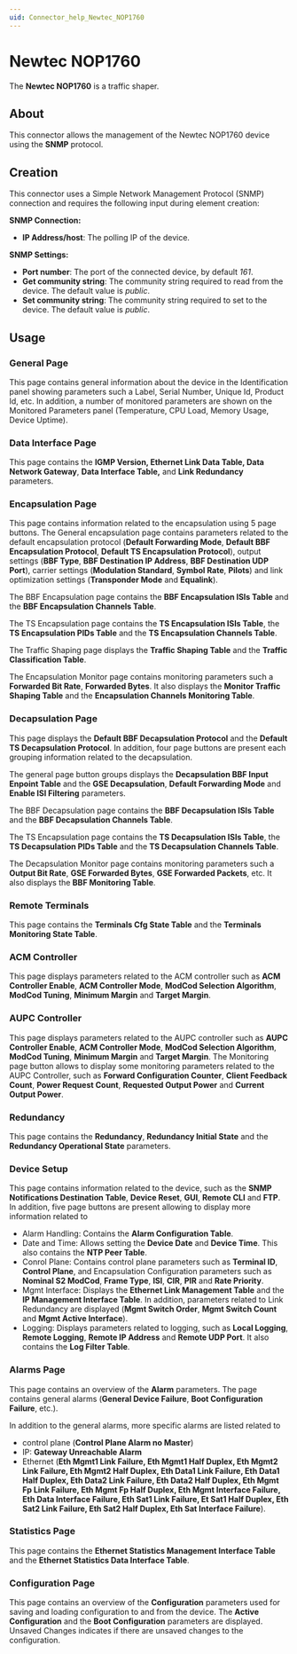 ```yaml
---
uid: Connector_help_Newtec_NOP1760
---
```


# Newtec NOP1760

The **Newtec NOP1760** is a traffic shaper.

## About

This connector allows the management of the Newtec NOP1760 device using the **SNMP** protocol.

## Creation

This connector uses a Simple Network Management Protocol (SNMP) connection and requires the following input during element creation:

**SNMP Connection:**

- **IP Address/host**: The polling IP of the device.

**SNMP Settings:**

- **Port number**: The port of the connected device, by default *161*.
- **Get community string**: The community string required to read from the device. The default value is *public*.
- **Set community string**: The community string required to set to the device. The default value is *public*.

## Usage

### General Page

This page contains general information about the device in the Identification panel showing parameters such a Label, Serial Number, Unique Id, Product Id, etc. In addition, a number of monitored parameters are shown on the Monitored Parameters panel (Temperature, CPU Load, Memory Usage, Device Uptime).

### Data Interface Page

This page contains the **IGMP Version, Ethernet Link Data Table, Data Network Gateway**, **Data Interface Table,** and **Link Redundancy** parameters.

### Encapsulation Page

This page contains information related to the encapsulation using 5 page buttons. The General encapsulation page contains parameters related to the default encapsulation protocol (**Default Forwarding Mode**, **Default BBF Encapsulation Protocol**, **Default TS Encapsulation Protocol**), output settings (**BBF Type**, **BBF Destination IP Address**, **BBF Destination UDP Port**), carrier settings (**Modulation Standard**, **Symbol Rate**, **Pilots**) and link optimization settings (**Transponder Mode** and **Equalink**).

The BBF Encapsulation page contains the **BBF Encapsulation ISIs Table** and the **BBF Encapsulation Channels Table**.

The TS Encapsulation page contains the **TS Encapsulation ISIs Table**, the **TS Encapsulation PIDs Table** and the **TS Encapsulation Channels Table**.

The Traffic Shaping page displays the **Traffic Shaping Table** and the **Traffic Classification Table**.

The Encapsulation Monitor page contains monitoring parameters such a **Forwarded Bit Rate**, **Forwarded Bytes**. It also displays the **Monitor Traffic Shaping Table** and the **Encapsulation Channels Monitoring Table**.

### Decapsulation Page

This page displays the **Default BBF Decapsulation Protocol** and the **Default TS Decapsulation Protocol**. In addition, four page buttons are present each grouping information related to the decapsulation.

The general page button groups displays the **Decapsulation BBF Input Enpoint Table** and the **GSE Decapsulation**, **Default Forwarding Mode** and **Enable ISI Filtering** parameters.

The BBF Decapsulation page contains the **BBF Decapsulation ISIs Table** and the **BBF Decapsulation Channels Table**.

The TS Encapsulation page contains the **TS Decapsulation ISIs Table**, the **TS Decapsulation PIDs Table** and the **TS Decapsulation Channels Table**.

The Decapsulation Monitor page contains monitoring parameters such a **Output Bit Rate**, **GSE Forwarded Bytes**, **GSE Forwarded Packets**, etc. It also displays the **BBF Monitoring Table**.

### Remote Terminals

This page contains the **Terminals Cfg State Table** and the **Terminals Monitoring State Table**.

### ACM Controller

This page displays parameters related to the ACM controller such as **ACM Controller Enable**, **ACM Controller Mode**, **ModCod Selection Algorithm**, **ModCod Tuning**, **Minimum Margin** and **Target Margin**.

### AUPC Controller

This page displays parameters related to the AUPC controller such as **AUPC Controller Enable**, **ACM Controller Mode**, **ModCod Selection Algorithm**, **ModCod Tuning**, **Minimum Margin** and **Target Margin**. The Monitoring page button allows to display some monitoring parameters related to the AUPC Controller, such as **Forward Configuration Counter**, **Client Feedback Count**, **Power Request Count**, **Requested Output Power** and **Current Output Power**.

### Redundancy

This page contains the **Redundancy**, **Redundancy Initial State** and the **Redundancy Operational State** parameters.

### Device Setup

This page contains information related to the device, such as the **SNMP Notifications Destination Table**, **Device Reset**, **GUI**, **Remote CLI** and **FTP**. In addition, five page buttons are present allowing to display more information related to

- Alarm Handling: Contains the **Alarm Configuration Table**.
- Date and Time: Allows setting the **Device Date** and **Device Time**. This also contains the **NTP Peer Table**.
- Conrol Plane: Contains control plane parameters such as **Terminal ID**, **Control Plane**, and Encapsulation Configuration parameters such as **Nominal S2 ModCod**, **Frame Type**, **ISI**, **CIR**, **PIR** and **Rate Priority**.
- Mgmt Interface: Displays the **Ethernet Link Management Table** and the **IP Management Interface Table**. In addition, parameters related to Link Redundancy are displayed (**Mgmt Switch Order**, **Mgmt Switch Count** and **Mgmt Active Interface**).
- Logging: Displays parameters related to logging, such as **Local Logging**, **Remote Logging**, **Remote IP Address** and **Remote UDP Port**. It also contains the **Log Filter Table**.

### Alarms Page

This page contains an overview of the **Alarm** parameters. The page contains general alarms (**General Device Failure**, **Boot Configuration Failure**, etc.).

In addition to the general alarms, more specific alarms are listed related to

- control plane (**Control Plane Alarm no Master**)
- IP: **Gateway Unreachable Alarm**
- Ethernet (**Eth Mgmt1 Link Failure, Eth Mgmt1 Half Duplex, Eth Mgmt2 Link Failure, Eth Mgmt2 Half Duplex, Eth Data1 Link Failure, Eth Data1 Half Duplex, Eth Data2 Link Failure, Eth Data2 Half Duplex, Eth Mgmt Fp Link Failure, Eth Mgmt Fp Half Duplex, Eth Mgmt Interface Failure, Eth Data Interface Failure, Eth Sat1 Link Failure, Et Sat1 Half Duplex, Eth Sat2 Link Failure, Eth Sat2 Half Duplex, Eth Sat Interface Failure**).

### Statistics Page

This page contains the **Ethernet Statistics Management Interface Table** and the **Ethernet Statistics Data Interface Table**.

### Configuration Page

This page contains an overview of the **Configuration** parameters used for saving and loading configuration to and from the device. The **Active Configuration** and the **Boot Configuration** parameters are displayed. Unsaved Changes indicates if there are unsaved changes to the configuration.
